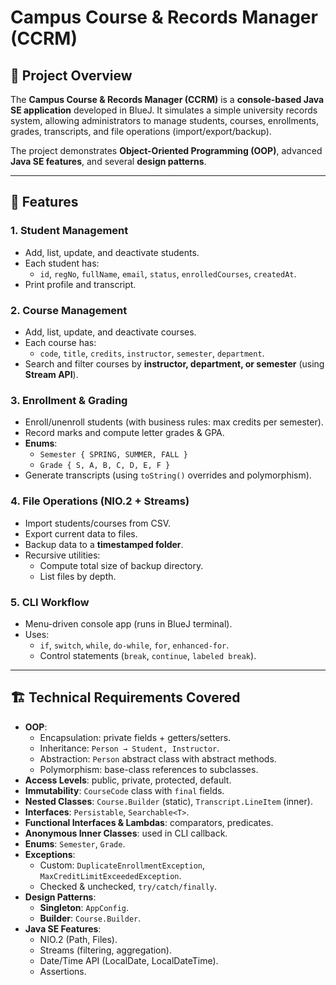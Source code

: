 # Campus Course & Records Manager (CCRM)

## 📌 Project Overview
The **Campus Course & Records Manager (CCRM)** is a **console-based Java SE application** developed in BlueJ. It simulates a simple university records system, allowing administrators to manage students, courses, enrollments, grades, transcripts, and file operations (import/export/backup).

The project demonstrates **Object-Oriented Programming (OOP)**, advanced **Java SE features**, and several **design patterns**.

---

## 🎯 Features
### 1. Student Management
- Add, list, update, and deactivate students.
- Each student has:
    - `id`, `regNo`, `fullName`, `email`, `status`, `enrolledCourses`, `createdAt`.
- Print profile and transcript.

### 2. Course Management
- Add, list, update, and deactivate courses.
- Each course has:
    - `code`, `title`, `credits`, `instructor`, `semester`, `department`.
- Search and filter courses by **instructor, department, or semester** (using **Stream API**).

### 3. Enrollment & Grading
- Enroll/unenroll students (with business rules: max credits per semester).
- Record marks and compute letter grades & GPA.
- **Enums**:
    - `Semester { SPRING, SUMMER, FALL }`
    - `Grade { S, A, B, C, D, E, F }`
- Generate transcripts (using `toString()` overrides and polymorphism).

### 4. File Operations (NIO.2 + Streams)
- Import students/courses from CSV.
- Export current data to files.
- Backup data to a **timestamped folder**.
- Recursive utilities:
    - Compute total size of backup directory.
    - List files by depth.

### 5. CLI Workflow
- Menu-driven console app (runs in BlueJ terminal).
- Uses:
    - `if`, `switch`, `while`, `do-while`, `for`, `enhanced-for`.
    - Control statements (`break`, `continue`, `labeled break`).

---

## 🏗️ Technical Requirements Covered
- **OOP**:
    - Encapsulation: private fields + getters/setters.
    - Inheritance: `Person → Student, Instructor`.
    - Abstraction: `Person` abstract class with abstract methods.
    - Polymorphism: base-class references to subclasses.
- **Access Levels**: public, private, protected, default.
- **Immutability**: `CourseCode` class with `final` fields.
- **Nested Classes**: `Course.Builder` (static), `Transcript.LineItem` (inner).
- **Interfaces**: `Persistable`, `Searchable<T>`.
- **Functional Interfaces & Lambdas**: comparators, predicates.
- **Anonymous Inner Classes**: used in CLI callback.
- **Enums**: `Semester`, `Grade`.
- **Exceptions**:
    - Custom: `DuplicateEnrollmentException`, `MaxCreditLimitExceededException`.
    - Checked & unchecked, `try/catch/finally`.
- **Design Patterns**:
    - **Singleton**: `AppConfig`.
    - **Builder**: `Course.Builder`.
- **Java SE Features**:
    - NIO.2 (Path, Files).
    - Streams (filtering, aggregation).
    - Date/Time API (LocalDate, LocalDateTime).
    - Assertions.


